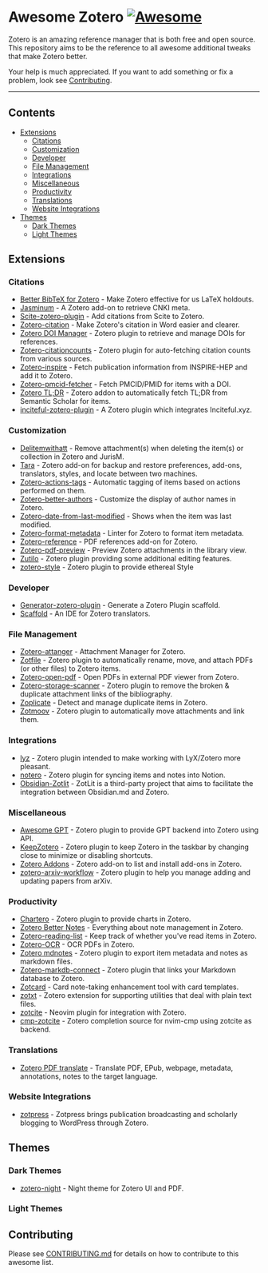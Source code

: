 # Awesome Zotero [![Awesome](https://awesome.re/badge.svg)](https://awesome.re)

Zotero is an amazing reference manager that is both free and open source. This repository aims to be the reference to all awesome additional tweaks that make Zotero better.

Your help is much appreciated. If you want to add something or fix a problem, look see [Contributing](#contributing).

---

## Contents

- [Extensions](#extensions)
  - [Citations](#citations)
  - [Customization](#customization)
  - [Developer](#developer)
  - [File Management](#file-management)
  - [Integrations](#integrations)
  - [Miscellaneous](#miscellaneous)
  - [Productivity](#productivity)
  - [Translations](#translations)
  - [Website Integrations](#website-integrations)
- [Themes](#themes)
  - [Dark Themes](#dark-themes)
  - [Light Themes](#light-themes)

## Extensions

### Citations
- [Better BibTeX for Zotero](https://github.com/retorquere/zotero-better-bibtex) - Make Zotero effective for us LaTeX holdouts.
- [Jasminum](https://github.com/l0o0/jasminum) - A Zotero add-on to retrieve CNKI meta.
- [Scite-zotero-plugin](https://github.com/scitedotai/scite-zotero-plugin) - Add citations from Scite to Zotero.
- [Zotero-citation](https://github.com/MuiseDestiny/zotero-citation) - Make Zotero's citation in Word easier and clearer.
- [Zotero DOI Manager](https://github.com/bwiernik/zotero-shortdoi) - Zotero plugin to retrieve and manage DOIs for references.
- [Zotero-citationcounts](https://github.com/eschnett/zotero-citationcounts) - Zotero plugin for auto-fetching citation counts from various sources.
- [Zotero-inspire](https://github.com/fkguo/zotero-inspire) - Fetch publication information from INSPIRE-HEP and add it to Zotero.
- [Zotero-pmcid-fetcher](https://github.com/retorquere/zotero-pmcid-fetcher) - Fetch PMCID/PMID for items with a DOI.
- [Zotero TL;DR](https://github.com/syt2/Zotero-TLDR) - Zotero addon to automatically fetch TL;DR from Semantic Scholar for items.
- [inciteful-zotero-plugin](https://github.com/inciteful-xyz/inciteful-zotero-plugin) - A Zotero plugin which integrates Inciteful.xyz.

### Customization
- [Delitemwithatt](https://github.com/redleafnew/delitemwithatt) - Remove attachment(s) when deleting the item(s) or collection in Zotero and JurisM.
- [Tara](https://github.com/l0o0/tara) - Zotero add-on for backup and restore preferences, add-ons, translators, styles, and locate between two machines.
- [Zotero-actions-tags](https://github.com/windingwind/zotero-actions-tags) - Automatic tagging of items based on actions performed on them.
- [Zotero-better-authors](https://github.com/github-young/zotero-better-authors) - Customize the display of author names in Zotero.
- [Zotero-date-from-last-modified](https://github.com/retorquere/zotero-date-from-last-modified) - Shows when the item was last modified.
- [Zotero-format-metadata](https://github.com/northword/zotero-format-metadata) - Linter for Zotero to format item metadata.
- [Zotero-reference](https://github.com/MuiseDestiny/zotero-reference) - PDF references add-on for Zotero.
- [Zotero-pdf-preview](https://github.com/windingwind/zotero-pdf-preview) - Preview Zotero attachments in the library view.
- [Zutilo](https://github.com/wshanks/Zutilo) - Zotero plugin providing some additional editing features.
- [zotero-style](https://github.com/MuiseDestiny/zotero-style) - Zotero plugin to provide ethereal Style

### Developer
- [Generator-zotero-plugin](https://www.npmjs.com/package/generator-zotero-plugin) - Generate a Zotero Plugin scaffold.
- [Scaffold](https://www.zotero.org/support/dev/translators/scaffold) - An IDE for Zotero translators.

### File Management
- [Zotero-attanger](https://github.com/MuiseDestiny/zotero-attanger) - Attachment Manager for Zotero.
- [Zotfile](https://github.com/jlegewie/zotfile) - Zotero plugin to automatically rename, move, and attach PDFs (or other files) to Zotero items.
- [Zotero-open-pdf](https://github.com/retorquere/zotero-open-pdf) - Open PDFs in external PDF viewer from Zotero.
- [Zotero-storage-scanner](https://github.com/retorquere/zotero-storage-scanner) - Zotero plugin to remove the broken & duplicate attachment links of the bibliography.
- [Zoplicate](https://github.com/ChenglongMa/zoplicate) - Detect and manage duplicate items in Zotero.
- [Zotmoov](https://github.com/wileyyugioh/zotmoov) - Zotero plugin to automatically move attachments and link them.

### Integrations
- [lyz](https://github.com/wshanks/lyz) - Zotero plugin intended to make working with LyX/Zotero more pleasant.
- [notero](https://github.com/dvanoni/notero) - Zotero plugin for syncing items and notes into Notion.
- [Obsidian-Zotlit](https://github.com/PKM-er/obsidian-zotlit) - ZotLit is a third-party project that aims to facilitate the integration between Obsidian.md and Zotero.

### Miscellaneous
- [Awesome GPT](https://github.com/MuiseDestiny/zotero-gpt) - Zotero plugin to provide GPT backend into Zotero using API.
- [KeepZotero](https://github.com/yhmtsai/KeepZotero) - Zotero plugin to keep Zotero in the taskbar by changing close to minimize or disabling shortcuts.
- [Zotero Addons](https://github.com/syt2/zotero-addons) - Zotero add-on to list and install add-ons in Zotero.
- [zotero-arxiv-workflow](https://github.com/AllanChain/zotero-arxiv-workflow) - Zotero plugin to help you manage adding and updating papers from arXiv.

### Productivity
- [Chartero](https://github.com/volatile-static/Chartero) - Zotero plugin to provide charts in Zotero.
- [Zotero Better Notes](https://github.com/windingwind/zotero-better-notes) - Everything about note management in Zotero.
- [Zotero-reading-list](https://github.com/Dominic-DallOsto/zotero-reading-list) - Keep track of whether you've read items in Zotero.
- [Zotero-OCR](https://github.com/UB-Mannheim/zotero-ocr) - OCR PDFs in Zotero.
- [Zotero mdnotes](https://github.com/argenos/zotero-mdnotes) - Zotero plugin to export item metadata and notes as markdown files.
- [Zotero-markdb-connect](https://github.com/daeh/zotero-markdb-connect) - Zotero plugin that links your Markdown database to Zotero.
- [Zotcard](https://github.com/018/zotcard) - Card note-taking enhancement tool with card templates.
- [zotxt](https://github.com/egh/zotxt) - Zotero extension for supporting utilities that deal with plain text files.
- [zotcite](https://github.com/jalvesaq/zotcite) - Neovim plugin for integration with Zotero.
- [cmp-zotcite](https://github.com/jalvesaq/cmp-zotcite) - Zotero completion source for nvim-cmp using zotcite as backend.

### Translations
- [Zotero PDF translate](https://github.com/windingwind/zotero-pdf-translate) - Translate PDF, EPub, webpage, metadata, annotations, notes to the target language.

### Website Integrations
- [zotpress](https://wordpress.org/plugins/zotpress/) - Zotpress brings publication broadcasting and scholarly blogging to WordPress through Zotero.

## Themes

### Dark Themes
- [zotero-night](https://github.com/tefkah/zotero-night) - Night theme for Zotero UI and PDF.

### Light Themes

## Contributing

Please see [CONTRIBUTING.md](CONTRIBUTING.md) for details on how to contribute to this awesome list.
